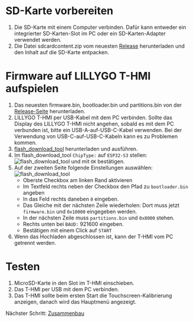 # SD-Karte vorbereiten

1. Die SD-Karte mit einem Computer verbinden. Dafür kann entweder ein integrierter SD-Karten-Slot im PC oder ein SD-Karten-Adapter verwendet werden.
2. Die Datei sdcardcontent.zip vom neuesten [Release](https://github.com/Dakkaron/T-HMI-PEPmonitor/releases) herunterladen und den Inhalt auf die SD-Karte entpacken.

# Firmware auf LILLYGO T-HMI aufspielen

1. Das neuesten firmware.bin, bootloader.bin und partitions.bin von der [Release-Seite](https://github.com/Dakkaron/T-HMI-PEPmonitor/releases) herunterladen.
1. LILLYGO T-HMI per USB-Kabel mit dem PC verbinden. Sollte das Display des LILLYGO T-HMI nicht angehen, sobald es mit dem PC verbunden ist, bitte ein USB-A-auf-USB-C-Kabel verwenden. Bei der Verwendung von USB-C-auf-USB-C-Kabeln kann es zu Problemen kommen.
2. [flash_download_tool](https://dl.espressif.com/public/flash_download_tool.zip) herunterladen und ausführen.
3. Im flash_download_tool `ChipType:` auf `ESP32-S3` stellen:
![flash_download_tool](https://raw.githubusercontent.com/Dakkaron/T-HMI-PEPmonitor/refs/heads/main/docs/images/flashdownloadtool1.png) und mit `OK` bestätigen.
4. Auf der zweiten Seite folgende Einstellungen auswählen:
![flash_download_tool](https://raw.githubusercontent.com/Dakkaron/T-HMI-PEPmonitor/refs/heads/main/docs/images/flashdownloadtool2.png)
   * Oberste Checkbox am linken Rand aktivieren
   * Im Textfeld rechts neben der Checkbox den Pfad zu `bootloader.bin` angeben
   * In das Feld rechts daneben `0` eingeben.
   * Das Gleiche mit der nächsten Zeile wiederholen: Dort muss jetzt `firmware.bin` und `0x10000` eingegeben werden.
   * In der nächsten Zeile muss `partitions.bin` und `0x8000` stehen.
   * Rechts unten bei `BAUD:` 921600 eingeben.
   * Bestätigen mit einem Click auf `START`
5. Wenn das Hochladen abgeschlossen ist, kann der T-HMI vom PC getrennt werden.

# Testen

1. MicroSD-Karte in den Slot im T-HMI einschieben.
2. Das T-HMI per USB mit dem PC verbinden.
3. Das T-HMI sollte beim ersten Start die Touchscreen-Kalibrierung anzeigen, danach wird das Hauptmenü angezeigt.

Nächster Schritt: [Zusammenbau](Assembly_de.md)
